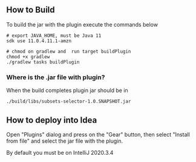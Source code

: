 ## How to Build

To build the jar with the plugin execute the commands below

```shell
# export JAVA_HOME, must be Java 11
sdk use 11.0.4.11.1-amzn

# chmod on gradlew and  run target buildPlugin
chmod +x gradlew 
./gradlew tasks buildPlugin
```

### Where is the .jar file with plugin?

When the build completes plugin jar should be in
```
./build/libs/subsets-selector-1.0.SNAPSHOT.jar
```

## How to deploy into Idea

Open "Plugins" dialog and press on the "Gear" button, then select "Install from
file" and select the jar file with the plugin.

By default you must be on IntelliJ 2020.3.4
